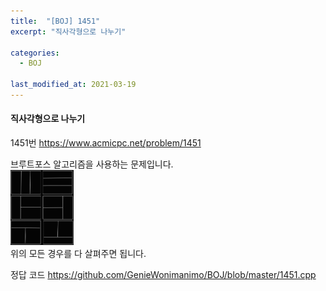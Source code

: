 ```yaml
---
title:  "[BOJ] 1451"
excerpt: "직사각형으로 나누기"

categories:
  - BOJ

last_modified_at: 2021-03-19
---
```


#### 직사각형으로 나누기

1451번 <https://www.acmicpc.net/problem/1451>

브루트포스 알고리즘을 사용하는 문제입니다.<br>
<img src = "/assets/images/boj/1451.jpg" width = "20%" height = "20%"><br>
위의 모든 경우를 다 살펴주면 됩니다.

정답 코드 <https://github.com/GenieWonimanimo/BOJ/blob/master/1451.cpp>